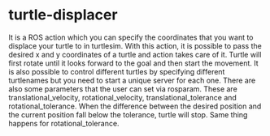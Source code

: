 # turtle-displacer
It is a ROS action which you can specify the coordinates that you want to displace your turtle to in turtlesim.
With this action, it is possible to pass the desired x and y coordinates of a turtle and action takes care of it.
Turtle will first rotate until it looks forward to the goal and then start the movement.
It is also possible to control different turtles by specifying different turtlenames but you need to start a unique server for each one.
There are also some parameters that the user can set via rosparam. These are translational_velocity, rotational_velocity, translational_tolerance and rotational_tolerance. When the difference between the desired position and the current position fall below the tolerance, turtle will stop. Same thing happens for rotational_tolerance.
